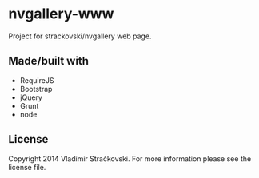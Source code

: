 # nvgallery-www

Project for strackovski/nvgallery web page.

## Made/built with

- RequireJS
- Bootstrap
- jQuery
- Grunt
- node

## License

Copyright 2014 Vladimir Stračkovski. For more information please see
the license file.

